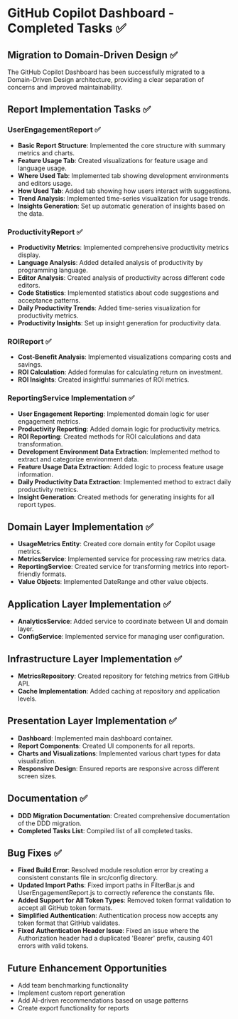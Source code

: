 # GitHub Copilot Dashboard - Completed Tasks ✅

## Migration to Domain-Driven Design ✅

The GitHub Copilot Dashboard has been successfully migrated to a Domain-Driven Design architecture, providing a clear separation of concerns and improved maintainability.

## Report Implementation Tasks ✅

### UserEngagementReport ✅
- **Basic Report Structure**: Implemented the core structure with summary metrics and charts.
- **Feature Usage Tab**: Created visualizations for feature usage and language usage.
- **Where Used Tab**: Implemented tab showing development environments and editors usage.
- **How Used Tab**: Added tab showing how users interact with suggestions.
- **Trend Analysis**: Implemented time-series visualization for usage trends.
- **Insights Generation**: Set up automatic generation of insights based on the data.

### ProductivityReport ✅
- **Productivity Metrics**: Implemented comprehensive productivity metrics display.
- **Language Analysis**: Added detailed analysis of productivity by programming language.
- **Editor Analysis**: Created analysis of productivity across different code editors.
- **Code Statistics**: Implemented statistics about code suggestions and acceptance patterns.
- **Daily Productivity Trends**: Added time-series visualization for productivity metrics.
- **Productivity Insights**: Set up insight generation for productivity data.

### ROIReport ✅
- **Cost-Benefit Analysis**: Implemented visualizations comparing costs and savings.
- **ROI Calculation**: Added formulas for calculating return on investment.
- **ROI Insights**: Created insightful summaries of ROI metrics.

### ReportingService Implementation ✅
- **User Engagement Reporting**: Implemented domain logic for user engagement metrics.
- **Productivity Reporting**: Added domain logic for productivity metrics.
- **ROI Reporting**: Created methods for ROI calculations and data transformation.
- **Development Environment Data Extraction**: Implemented method to extract and categorize environment data.
- **Feature Usage Data Extraction**: Added logic to process feature usage information.
- **Daily Productivity Data Extraction**: Implemented method to extract daily productivity metrics.
- **Insight Generation**: Created methods for generating insights for all report types.

## Domain Layer Implementation ✅

- **UsageMetrics Entity**: Created core domain entity for Copilot usage metrics.
- **MetricsService**: Implemented service for processing raw metrics data.
- **ReportingService**: Created service for transforming metrics into report-friendly formats.
- **Value Objects**: Implemented DateRange and other value objects.

## Application Layer Implementation ✅

- **AnalyticsService**: Added service to coordinate between UI and domain layer.
- **ConfigService**: Implemented service for managing user configuration.

## Infrastructure Layer Implementation ✅

- **MetricsRepository**: Created repository for fetching metrics from GitHub API.
- **Cache Implementation**: Added caching at repository and application levels.

## Presentation Layer Implementation ✅

- **Dashboard**: Implemented main dashboard container.
- **Report Components**: Created UI components for all reports.
- **Charts and Visualizations**: Implemented various chart types for data visualization.
- **Responsive Design**: Ensured reports are responsive across different screen sizes.

## Documentation ✅

- **DDD Migration Documentation**: Created comprehensive documentation of the DDD migration.
- **Completed Tasks List**: Compiled list of all completed tasks.

## Bug Fixes ✅

- **Fixed Build Error**: Resolved module resolution error by creating a consistent constants file in src/config directory.
- **Updated Import Paths**: Fixed import paths in FilterBar.js and UserEngagementReport.js to correctly reference the constants file.
- **Added Support for All Token Types**: Removed token format validation to accept all GitHub token formats.
- **Simplified Authentication**: Authentication process now accepts any token format that GitHub validates.
- **Fixed Authentication Header Issue**: Fixed an issue where the Authorization header had a duplicated 'Bearer' prefix, causing 401 errors with valid tokens.

## Future Enhancement Opportunities

- Add team benchmarking functionality
- Implement custom report generation
- Add AI-driven recommendations based on usage patterns
- Create export functionality for reports
